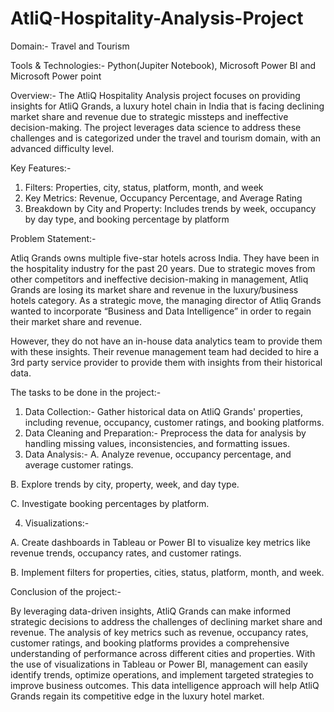 # AtliQ-Hospitality-Analysis-Project

Domain:- Travel and Tourism

Tools & Technologies:- Python(Jupiter Notebook), Microsoft Power BI and Microsoft Power point

Overview:- The AtliQ Hospitality Analysis project focuses on providing insights for AtliQ Grands, a luxury hotel chain in India that is facing declining market share and revenue due to strategic missteps and ineffective decision-making. The project leverages data science to address these challenges and is categorized under the travel and tourism domain, with an advanced difficulty level.

Key Features:-
1. Filters: Properties, city, status, platform, month, and week
2. Key Metrics: Revenue, Occupancy Percentage, and Average Rating
3. Breakdown by City and Property: Includes trends by week, occupancy by day type, and booking percentage by platform

Problem Statement:-

Atliq Grands owns multiple five-star hotels across India. They have been in the hospitality industry for the past 20 years. Due to strategic moves from other competitors and ineffective decision-making in management, Atliq Grands are losing its market share and revenue in the luxury/business hotels category. As a strategic move, the managing director of Atliq Grands wanted to incorporate “Business and Data Intelligence” in order to regain their market share and revenue.

However, they do not have an in-house data analytics team to provide them with these insights. Their revenue management team had decided to hire a 3rd party service provider to provide them with insights from their historical data.

The tasks to be done in the project:-

1. Data Collection:- Gather historical data on AtliQ Grands' properties, including revenue, occupancy, customer ratings, and booking platforms.
2. Data Cleaning and Preparation:- Preprocess the data for analysis by handling missing values, inconsistencies, and formatting issues.
3. Data Analysis:-
A. Analyze revenue, occupancy percentage, and average customer ratings.

B. Explore trends by city, property, week, and day type.

C. Investigate booking percentages by platform.

4. Visualizations:-

A. Create dashboards in Tableau or Power BI to visualize key metrics like revenue trends, occupancy rates, and customer ratings.

B. Implement filters for properties, cities, status, platform, month, and week.

Conclusion of the project:-

By leveraging data-driven insights, AtliQ Grands can make informed strategic decisions to address the challenges of declining market share and revenue. The analysis of key metrics such as revenue, occupancy rates, customer ratings, and booking platforms provides a comprehensive understanding of performance across different cities and properties. With the use of visualizations in Tableau or Power BI, management can easily identify trends, optimize operations, and implement targeted strategies to improve business outcomes. This data intelligence approach will help AtliQ Grands regain its competitive edge in the luxury hotel market.
